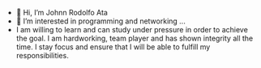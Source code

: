 - 👋 Hi, I’m Johnn Rodolfo Ata
- 👀 I’m interested in programming and networking ...
- I am willing to learn and can study under pressure in order to achieve the goal. I am hardworking, team player and has shown integrity all the time. 
  I stay focus and ensure that I will be able to fulfill my responsibilities.


